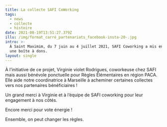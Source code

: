 ```yaml
---
title: La collecte SAFI CoWorking
tags:
  - news
  - collecte
  - histoire
date: 2021-08-19T13:51:27.379Z
illu: /img/format_carré_partenariats_facebook-insta-20-.jpg
intro: >-
  À Saint Maximim, du 7 juin au 4 juillet 2021, SAFI Coworking a mis en place
  une boîte à dons.
layout: single
---
```

À l’initiative de ce projet, Virginie violet Rodrigues, coworkeuse chez SAFI mais aussi bénévole ponctuelle pour Règles Élémentaires en région PACA. Elle aide notre coordinatrice à Marseille à acheminer certaines collectes vers nos partenaires bénéficiaires !


Un grand merci à Virginie et à l’équipe de SAFI coworking pour leur engagement à nos côtés.


Encore merci pour vote énergie !

Ensemble, on peut changer les règles.
